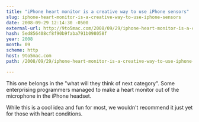 ```yaml
---
title: "iPhone heart monitor is a creative way to use iPhone sensors"
slug: iphone-heart-monitor-is-a-creative-way-to-use-iphone-sensors
date: 2008-09-29 12:14:30 -0500
external-url: http://9to5mac.com/2008/09/29/iphone-heart-monitor-is-a-creative-way-to-use-iphone-sensors/
hash: 5ed856408cf8f90b9faba791b098058f
year: 2008
month: 09
scheme: http
host: 9to5mac.com
path: /2008/09/29/iphone-heart-monitor-is-a-creative-way-to-use-iphone-sensors/

---
```



This one belongs in the "what will they think of next category".  Some enterprising programmers managed to make a heart monitor out of the microphone in the iPhone headset.

     



While this is a cool idea and fun for most, we wouldn't recommend it just yet for those with heart conditions.

          


